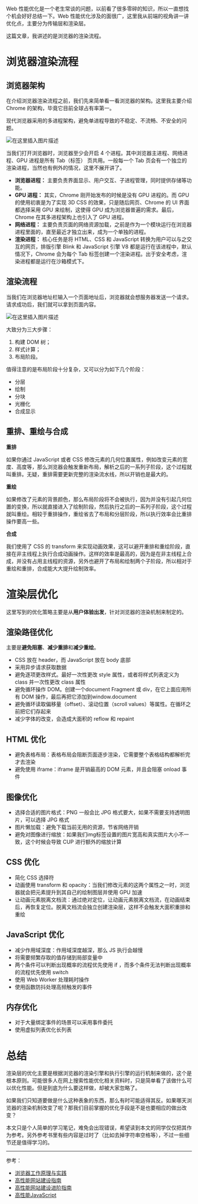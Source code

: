 Web 性能优化是一个老生常谈的问题，以前看了很多零碎的知识，所以一直想找个机会好好总结一下。Web 性能优化涉及的面很广，这里我从前端的视角讲一讲优化点，主要分为传输层和渲染层。

这篇文章，我讲述的是浏览器的渲染流程。

# 浏览器渲染流程

## 浏览器架构
在介绍浏览器渲染流程之前，我们先来简单看一看浏览器的架构。这里我主要介绍 Chrome 的架构，毕竟它目前全球占有率第一。

现代浏览器采用的多进程架构，避免单进程导致的不稳定、不流畅、不安全的问题。

![在这里插入图片描述](https://img-blog.csdnimg.cn/20201213164022163.png?x-oss-process=image/watermark,type_ZmFuZ3poZW5naGVpdGk,shadow_10,text_aHR0cHM6Ly9ibG9nLmNzZG4ubmV0L3pob3VsZWkxOTk1,size_16,color_FFFFFF,t_70#pic_center)

当我们打开浏览器时，浏览器至少会开启 4 个进程。其中浏览器主进程、网络进程、GPU 进程是所有 Tab（标签） 页共用。一般每一个 Tab 页会有一个独立的渲染进程，当然也有例外的情况，这里不展开讲了。

- **浏览器进程：** 主要负责界面显示、用户交互、子进程管理，同时提供存储等功能。
- **GPU 进程：** 其实，Chrome 刚开始发布的时候是没有 GPU 进程的。而 GPU 的使用初衷是为了实现 3D CSS 的效果，只是随后网页、Chrome 的 UI 界面都选择采用 GPU 来绘制，这使得 GPU 成为浏览器普遍的需求。最后，Chrome 在其多进程架构上也引入了 GPU 进程。
- **网络进程：** 主要负责页面的网络资源加载，之前是作为一个模块运行在浏览器进程里面的，直至最近才独立出来，成为一个单独的进程。
- **渲染进程：** 核心任务是将 HTML、CSS 和 JavaScript 转换为用户可以与之交互的网页，排版引擎 Blink 和 JavaScript 引擎 V8 都是运行在该进程中，默认情况下，Chrome 会为每个 Tab 标签创建一个渲染进程。出于安全考虑，渲染进程都是运行在沙箱模式下。

## 渲染流程
当我们在浏览器地址栏输入一个页面地址后，浏览器就会想服务器发送一个请求。请求成功后，我们就可以拿到页面内容。

![在这里插入图片描述](https://img-blog.csdnimg.cn/2020121316511782.png?x-oss-process=image/watermark,type_ZmFuZ3poZW5naGVpdGk,shadow_10,text_aHR0cHM6Ly9ibG9nLmNzZG4ubmV0L3pob3VsZWkxOTk1,size_16,color_FFFFFF,t_70#pic_center)

大致分为三大步骤：
1. 构建 DOM 树；
2. 样式计算；
3. 布局阶段。

值得注意的是布局阶段十分复杂，又可以分为如下几个阶段：
- 分层
- 绘制
- 分块
- 光栅化
- 合成显示

## 重排、重绘与合成

**重排**

如果你通过 JavaScript 或者 CSS 修改元素的几何位置属性，例如改变元素的宽度、高度等，那么浏览器会触发重新布局，解析之后的一系列子阶段，这个过程就叫重排。无疑，重排需要更新完整的渲染流水线，所以开销也是最大的。

**重绘**

如果修改了元素的背景颜色，那么布局阶段将不会被执行，因为并没有引起几何位置的变换，所以就直接进入了绘制阶段，然后执行之后的一系列子阶段，这个过程就叫重绘。相较于重排操作，重绘省去了布局和分层阶段，所以执行效率会比重排操作要高一些。

**合成**

我们使用了 CSS 的 transform 来实现动画效果，这可以避开重排和重绘阶段，直接在非主线程上执行合成动画操作。这样的效率是最高的，因为是在非主线程上合成，并没有占用主线程的资源，另外也避开了布局和绘制两个子阶段，所以相对于重绘和重排，合成能大大提升绘制效率。

# 渲染层优化
这里写到的优化策略主要是从**用户体验出发**，针对浏览器的渲染机制来制定的。

## 渲染路径优化
主要是**避免阻塞**、**减少重排**和**减少重绘**。

- CSS 放在 header，而 JavaScript 放在 body 底部
- 采用异步请求获取数据
- 避免逐项更改样式。最好一次性更改 style 属性，或者将样式列表定义为 class 并一次性更改 class 属性
- 避免循环操作 DOM。创建一个document Fragment 或 div，在它上面应用所有 DOM 操作，最后再把它添加到window.document
- 避免循环读取偏移量（offset）、滚动位置（scroll values）等属性。在循环之前把它们存起来
- 减少字体的改变，会造成大面积的 reflow 和 repaint

## HTML 优化
- 避免表格布局：表格布局会阻断页面逐步渲染，它需要整个表格结构都解析完才去渲染
- 避免使用 iframe：iframe 是开销最高的 DOM 元素，并且会阻塞 onload 事件

## 图像优化
- 选择合适的图片格式：PNG 一般会比 JPG 格式要大，如果不需要支持透明图片，可以选择 JPG 格式
- 图片懒加载：避免下载当前无用的资源，节省网络开销
- 避免对图像进行缩放：如果我们img标签设置的图片宽高和真实图片大小不一致，这个时候会导致 CUP 进行额外的缩放计算

## CSS 优化
- 简化 CSS 选择符
- 动画使用 transform 和 opacity：当我们修改元素的这两个属性之一时，浏览器就会把元素提升到其自己的绘制图层并使用 GPU 加速
- 让动画元素脱离文档流：通过绝对定位，让动画元素脱离文档流，在动画结束后，再恢复定位。脱离文档流会独立创建渲染层，这样不会触发大面积重排和重绘

## JavaScript 优化
- 减少作用域深度：作用域深度越深，那么 JS 执行会越慢
- 将需要频繁存取的值存储到局部变量中
- 两个条件可以判断出现概率的流程优先使用 if ，而多个条件无法判断出现概率的流程优先使用 switch
- 使用 Web Worker 处理耗时操作
- 使用函数防抖处理高频触发的事件

## 内存优化
- 对于大量绑定事件的场景可以采用事件委托
- 使用虚拟列表优化长列表

# 总结
渲染层的优化主要是根据浏览器的渲染引擎和执行引擎的运行机制来做的，这个是根本原则。可能很多人在网上搜索性能优化相关资料时，只是简单看了该做什么可以优化性能。但是到底为什么要这样做，却被大家忽略了。

如果我们只知道要做是什么这种表象的东西，那么有时可能适得其反。如果哪天浏览器的渲染机制改变了呢？那我们目前掌握的优化手段是不是也要相应的做出改变？

本文只是个人简单的学习笔记，难免会出现错误，希望读到本文的同学仅仅把其作为参考。另外参考书里有些内容是过时了（比如去掉字符串空格等），不过一些细节还是值得学习的。

---

参考：
- [浏览器工作原理与实践](https://time.geekbang.org/column/intro/216)
- [高性能网站建设指南](https://book.douban.com/subject/3132277/)
- [高性能网站建设进阶指南](https://book.douban.com/subject/4719162/)
- [高性能JavaScript](https://book.douban.com/subject/26599677/)
